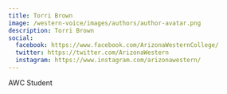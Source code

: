 ```yaml
---
title: Torri Brown
image: /western-voice/images/authors/author-avatar.png
description: Torri Brown
social:
  facebook: https://www.facebook.com/ArizonaWesternCollege/
  twitter: https://twitter.com/ArizonaWestern
  instagram: https://www.instagram.com/arizonawestern/
---
```


AWC Student